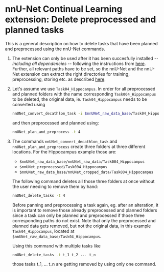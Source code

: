 # nnU-Net Continual Learning extension: Delete preprocessed and planned tasks 

This is a general description on how to delete tasks that have been planned and preprocessed using the nnU-Net commands.

1. The extension can only be used after it has been succesfully installed *-- including all dependencies --* following the instructions from [here](https://github.com/camgbus/Lifelong-nnUNet/blob/continual_learning/README.md#installation). Further, all relevant paths have to be set, so the nnU-Net and the nnU-Net extension can extract the right directories for training, preprocessing, storing etc. as described [here](https://github.com/MIC-DKFZ/nnUNet/blob/master/documentation/setting_up_paths.md).

2. Let's assume we use `Task04_Hippocampus`. In order for all preprocessed and planned folders with the name corresponding `Task004_Hippocampus` to be deleted, the original data, ie. `Task04_Hippocampus` needs to be converted using
    ```bash
    nnUNet_convert_decathlon_task -i $nnUNet_raw_data_base/Task04_Hippocampus
    ```
    and then preprocessed and planned using: 
    ```bash
    nnUNet_plan_and_preprocess -t 4
    ```

3. The commands `nnUNet_convert_decathlon_task` and `nnUNet_plan_and_preprocess` create three folders at three different locations. For the Hippocampus example those are:
    * `$nnUNet_raw_data_base/nnUNet_raw_data/Task004_Hippocampus`
    * `$nnUNet_preprocessed/Task004_Hippocampus`
    * `$nnUNet_raw_data_base/nnUNet_cropped_data/Task004_Hippocampus`

    The following command deletes all those three folders at once without the user needing to remove them by hand:
    ```bash
    nnUNet_delete_tasks -t 4
    ```
    Before panning and preprocessing a task again, eg. after an alteration, it is important to remove those already preprocessed and planned folders since a task can only be planned and preprocessed if those three corresponding paths do not exist. Note that only the preprocessed and planned data gets removed, but not the original data, in this example `Task04_Hippocampus`, located at `$nnUNet_raw_data_base/Task04_Hippocampus`.

    Using this command with multiple tasks like
    ```bash
    nnUNet_delete_tasks -t t_1 t_2 ... t_n
    ```
    those tasks t_1, ... t_n are getting removed by using only one command.